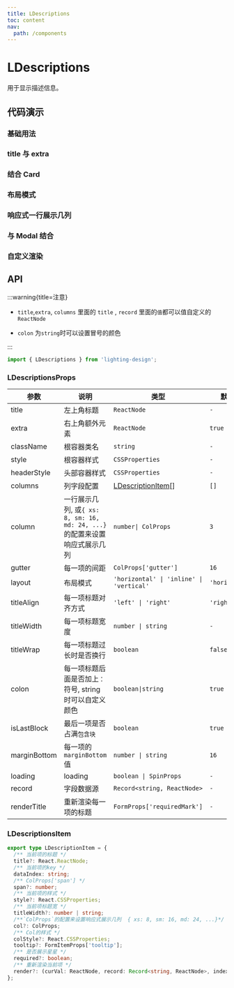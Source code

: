 ```yaml
---
title: LDescriptions
toc: content
nav:
  path: /components
---
```


# LDescriptions

用于显示描述信息。

## 代码演示

### 基础用法

<code src='./demos/Demo1.tsx' background='#f5f5f5'></code>

### title 与 extra

<code src='./demos/Demo2.tsx' background='#f5f5f5'></code>

### 结合 Card

<code src='./demos/Demo3.tsx' background='#f5f5f5'></code>

### 布局模式

<code src='./demos/Demo4.tsx' background='#f5f5f5'></code>

### 响应式一行展示几列

<code src='./demos/Demo7.tsx' background='#f5f5f5'></code>

### 与 Modal 结合

<code src='./demos/Demo5.tsx' background='#f5f5f5'></code>

### 自定义渲染

<code src='./demos/Demo6.tsx' background='#f5f5f5'></code>

## API

:::warning{title=注意}

- `title`,`extra`, `columns` 里面的 `title` , `record` 里面的`值`都可以值自定义的`ReactNode`

- `colon` 为`string`时可以设置冒号的颜色

:::

```ts
import { LDescriptions } from 'lighting-design';
```

### LDescriptionsProps

| 参数         | 说明                                                                      | 类型                                     | 默认值         |
| ------------ | ------------------------------------------------------------------------- | ---------------------------------------- | -------------- |
| title        | 左上角标题                                                                | `ReactNode`                              | `- `           |
| extra        | 右上角额外元素                                                            | `ReactNode`                              | `true`         |
| className    | 根容器类名                                                                | `string`                                 | `-`            |
| style        | 根容器样式                                                                | `CSSProperties`                          | `-`            |
| headerStyle  | 头部容器样式                                                              | `CSSProperties`                          | `-`            |
| columns      | 列字段配置                                                                | [LDescriptionItem](/LDescriptionItem)[]  | `[]`           |
| column       | 一行展示几列, 或`{ xs: 8, sm: 16, md: 24, ...}`的配置来设置响应式展示几列 | `number\| ColProps`                      | `3`            |
| gutter       | 每一项的间距                                                              | `ColProps['gutter']`                     | `16`           |
| layout       | 布局模式                                                                  | `'horizontal' \| 'inline' \| 'vertical'` | `'horizontal'` |
| titleAlign   | 每一项标题对齐方式                                                        | `'left' \| 'right'`                      | `'right'`      |
| titleWidth   | 每一项标题宽度                                                            | `number \| string`                       | `-`            |
| titleWrap    | 每一项标题过长时是否换行                                                  | `boolean`                                | `false`        |
| colon        | 每一项标题后面是否加上`：`符号, string 时可以自定义颜色                   | `boolean\|string`                        | `true`         |
| isLastBlock  | 最后一项是否占满`包含块`                                                  | `boolean`                                | `true`         |
| marginBottom | 每一项的`marginBottom`值                                                  | `number \| string`                       | `16`           |
| loading      | loading                                                                   | `boolean \| SpinProps`                   | `-`            |
| record       | 字段数据源                                                                | `Record<string, ReactNode>`              | `-`            |
| renderTitle  | 重新渲染每一项的标题                                                      | `FormProps['requiredMark']`              | `-`            |

### LDescriptionsItem

```ts
export type LDescriptionItem = {
  /** 当前项的标题 */
  title?: React.ReactNode;
  /** 当前项的key */
  dataIndex: string;
  /** ColProps['span'] */
  span?: number;
  /** 当前项的样式 */
  style?: React.CSSProperties;
  /** 当前项标题宽 */
  titleWidth?: number | string;
  /**`ColProps`的配置来设置响应式展示几列  { xs: 8, sm: 16, md: 24, ...}*/
  col?: ColProps;
  /** Col的样式 */
  colStyle?: React.CSSProperties;
  tooltip?: FormItemProps['tooltip'];
  /** 是否展示星星 */
  required?: boolean;
  /** 重新渲染当前项 */
  render?: (curVal: ReactNode, record: Record<string, ReactNode>, index: number) => ReactNode;
};
```
